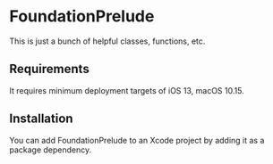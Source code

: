 # FoundationPrelude

This is just a bunch of helpful classes, functions, etc.

## Requirements

 It requires minimum deployment targets of iOS 13, macOS 10.15.

## Installation

You can add FoundationPrelude to an Xcode project by adding it as a package dependency.
